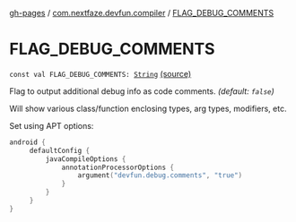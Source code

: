 [gh-pages](../index.md) / [com.nextfaze.devfun.compiler](index.md) / [FLAG_DEBUG_COMMENTS](./-f-l-a-g_-d-e-b-u-g_-c-o-m-m-e-n-t-s.md)

# FLAG_DEBUG_COMMENTS

`const val FLAG_DEBUG_COMMENTS: `[`String`](https://kotlinlang.org/api/latest/jvm/stdlib/kotlin/-string/index.html) [(source)](https://github.com/NextFaze/dev-fun/tree/master/devfun-compiler/src/main/java/com/nextfaze/devfun/compiler/DevFunProcessor.kt#L67)

Flag to output additional debug info as code comments. *(default: `false`)*

Will show various class/function enclosing types, arg types, modifiers, etc.

Set using APT options:

``` kotlin
android {
     defaultConfig {
         javaCompileOptions {
             annotationProcessorOptions {
                 argument("devfun.debug.comments", "true")
             }
         }
     }
}
```

